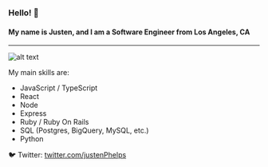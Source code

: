 ### Hello! 👋

#### My name is Justen, and I am a Software Engineer from Los Angeles, CA
---

![alt text](https://media4.giphy.com/media/zOvBKUUEERdNm/giphy.gif?cid=ecf05e472d3f3ab651b61dec4948a2aece093e7f6d993c6a&rid=giphy.gif "alt text")

My main skills are:
- JavaScript / TypeScript
- React
- Node
- Express
- Ruby / Ruby On Rails
- SQL (Postgres, BigQuery, MySQL, etc.)
- Python

🐦 Twitter:
[twitter.com/justenPhelps](https://twitter.com/justenphelps)
